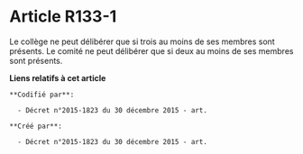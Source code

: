 # Article R133-1

Le collège ne peut délibérer que si trois au moins de ses membres sont présents. Le comité ne peut délibérer que si deux au
moins de ses membres sont présents.

**Liens relatifs à cet article**

	**Codifié par**:

	  - Décret n°2015-1823 du 30 décembre 2015 - art.

	**Créé par**:

	  - Décret n°2015-1823 du 30 décembre 2015 - art.
